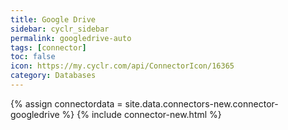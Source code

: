 ```yaml
---
title: Google Drive
sidebar: cyclr_sidebar
permalink: googledrive-auto
tags: [connector]
toc: false
icon: https://my.cyclr.com/api/ConnectorIcon/16365
category: Databases
---
```

{% assign connectordata = site.data.connectors-new.connector-googledrive %}
{% include connector-new.html %}	